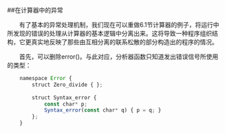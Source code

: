 ##在计算器中的异常

&emsp;&emsp;有了基本的异常处理机制，我们现在可以重做6.1节计算器的例子，将运行中所发现的错误的处理从计算器的基本逻辑中分离出来。这将导致一种程序组织结构，它更真实地反映了那些由互相分离的联系松散的部分构造出的程序的情况。

&emsp;&emsp;首先，可以删除error()。与此对应，分析器函数只知道发出错误信号所使用的类型：

```javascript
    namespace Error {
        struct Zero_divide { };
        
        struct Syntax_error {
            const char* p;
            Syntax_error(const char* q) { p = q; }
        };
    }
```